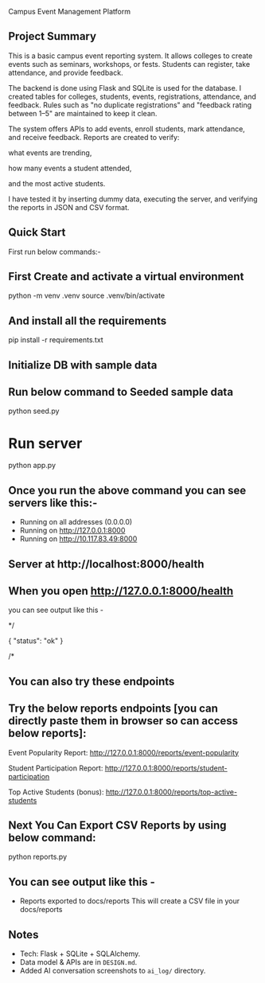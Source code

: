 Campus Event Management Platform

## Project Summary

This is a basic campus event reporting system. It allows colleges to create events such as seminars, workshops, or fests. Students can register, take attendance, and provide feedback.

The backend is done using Flask and SQLite is used for the database. I created tables for colleges, students, events, registrations, attendance, and feedback. Rules such as "no duplicate registrations" and "feedback rating between 1–5" are maintained to keep it clean.

The system offers APIs to add events, enroll students, mark attendance, and receive feedback. Reports are created to verify:

what events are trending,

how many events a student attended,

and the most active students.

I have tested it by inserting dummy data, executing the server, and verifying the reports in JSON and CSV format.

## Quick Start

First run below commands:-

## First Create and activate a virtual environment
python -m venv .venv
source .venv/bin/activate

## And install all the requirements
pip install -r requirements.txt

## Initialize DB with sample data
## Run below command to Seeded sample data
python seed.py

# Run server
python app.py

## Once you run the above command you can see servers like this:-
 * Running on all addresses (0.0.0.0)
 * Running on http://127.0.0.1:8000
 * Running on http://10.117.83.49:8000
## Server at http://localhost:8000/health

## When you open http://127.0.0.1:8000/health
you can see output like this -

*/

{
  "status": "ok"
}

/*


## You can also try these endpoints

## Try the below reports endpoints [you can directly paste them in browser so can access below reports]:

Event Popularity Report:
http://127.0.0.1:8000/reports/event-popularity

Student Participation Report:
http://127.0.0.1:8000/reports/student-participation

Top Active Students (bonus):
http://127.0.0.1:8000/reports/top-active-students


## Next You Can Export CSV Reports by using below command:
python reports.py
## You can see output like this - 
- Reports exported to docs/reports
This will create a CSV file in your docs/reports


## Notes
- Tech: Flask + SQLite + SQLAlchemy.
- Data model & APIs are in `DESIGN.md`.
- Added AI conversation screenshots to `ai_log/` directory.

